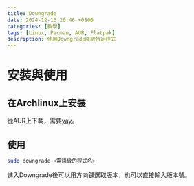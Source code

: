 ```yaml
---
title: Downgrade
date: 2024-12-16 20:46 +0800
categories: [教學]
tags: [Linux, Pacman, AUR, Flatpak]
description: 使用Downgrade降級特定程式
---
```


# 安裝與使用
## 在Archlinux上安裝
從AUR上下載，需要[yay](/posts/Yay)。 <br>

## 使用
```bash
sudo downgrade <需降級的程式名>
```

進入Downgrade後可以用方向鍵選取版本，也可以直接輸入版本號。
